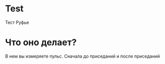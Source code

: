 # Test
Тест Руфье

# Что оно делает?
В нем вы измеряете пульс.
Сначала до приседаний
и после приседаний

